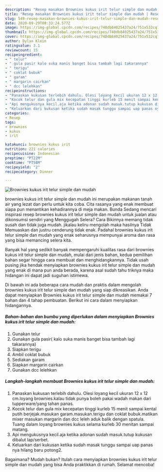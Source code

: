 ```yaml
---
description: "Resep masakan Brownies kukus irit telur simple dan mudah | Resep Membuat Brownies kukus irit telur simple dan mudah Yang Enak dan Simpel"
title: "Resep masakan Brownies kukus irit telur simple dan mudah | Resep Membuat Brownies kukus irit telur simple dan mudah Yang Enak dan Simpel"
slug: 549-resep-masakan-brownies-kukus-irit-telur-simple-dan-mudah-resep-membuat-brownies-kukus-irit-telur-simple-dan-mudah-yang-enak-dan-simpel
date: 2020-09-29T08:33:24.577Z
image: https://img-global.cpcdn.com/recipes/740db84025437a24/751x532cq70/brownies-kukus-irit-telur-simple-dan-mudah-foto-resep-utama.jpg
thumbnail: https://img-global.cpcdn.com/recipes/740db84025437a24/751x532cq70/brownies-kukus-irit-telur-simple-dan-mudah-foto-resep-utama.jpg
cover: https://img-global.cpcdn.com/recipes/740db84025437a24/751x532cq70/brownies-kukus-irit-telur-simple-dan-mudah-foto-resep-utama.jpg
author: Dylan Klein
ratingvalue: 3.1
reviewcount: 15
recipeingredient:
- " telur"
- " gula pasir kalo suka manis banget bisa tambah lagi takarannya"
- " terigu"
- " coklat bubuk"
- " garam"
- " margarin cairkan"
- " dcc lelehkan"
recipeinstructions:
- "Panaskan kukusan terlebih dahulu. Olesi loyang kecil ukuran 12 x 12 cm.loyang brownies.kalau tidak punya boleh pakai wadah makan dari tupperware/yang tahan panas."
- "Kocok telur dan gula mix kecepatan tinggi kurleb 15 menit sampai kental putih berjejak.masukan garam.masukan.terigu dan coklat bubuk.matikan mixer masukan margarin dan dcc leleh aduk balik dengan spatula. Tuang dalam loyang brownies kukus selama kurleb 30 menitan sampai matang."
- "Api mengukusnya kecil.aja ketika adonan sudah masuk.tutup kukusan dibalut lap/serbet."
- "Keluarkan dari kukusan ketika sudah masak tunggu sampai uap panas nya hilang baru potong2."
categories:
- Resep
tags:
- brownies
- kukus
- irit

katakunci: brownies kukus irit 
nutrition: 221 calories
recipecuisine: Indonesian
preptime: "PT22M"
cooktime: "PT58M"
recipeyield: "2"
recipecategory: Dinner

---
```



![Brownies kukus irit telur simple dan mudah](https://img-global.cpcdn.com/recipes/740db84025437a24/751x532cq70/brownies-kukus-irit-telur-simple-dan-mudah-foto-resep-utama.jpg)


brownies kukus irit telur simple dan mudah ini merupakan makanan tanah air yang lezat dan perlu untuk kita coba. Cita rasanya yang enak membuat siapa pun menantikan kehadirannya di meja makan.
Bunda Sedang mencari inspirasi resep brownies kukus irit telur simple dan mudah untuk jualan atau dikonsumsi sendiri yang Menggugah Selera? Cara Bikinnya memang tidak susah dan tidak juga mudah. jikalau keliru mengolah maka hasilnya Tidak Memuaskan dan justru cenderung tidak enak. Padahal brownies kukus irit telur simple dan mudah yang enak seharusnya mempunyai aroma dan rasa yang bisa memancing selera kita.



Banyak hal yang sedikit banyak mempengaruhi kualitas rasa dari brownies kukus irit telur simple dan mudah, mulai dari jenis bahan, kedua pemilihan bahan segar hingga cara membuat dan menghidangkannya. Tidak usah pusing jika hendak menyiapkan brownies kukus irit telur simple dan mudah yang enak di mana pun anda berada, karena asal sudah tahu triknya maka hidangan ini dapat jadi suguhan istimewa.


Di bawah ini ada beberapa cara mudah dan praktis dalam mengolah brownies kukus irit telur simple dan mudah yang siap dikreasikan. Anda dapat menyiapkan Brownies kukus irit telur simple dan mudah memakai 7 bahan dan 4 tahap pembuatan. Berikut ini cara dalam menyiapkan hidangannya.

<!--inarticleads1-->

##### Bahan-bahan dan bumbu yang diperlukan dalam menyiapkan Brownies kukus irit telur simple dan mudah:

1. Gunakan  telur
1. Gunakan  gula pasir( kalo suka manis banget bisa tambah lagi takarannya)
1. Siapkan  terigu
1. Ambil  coklat bubuk
1. Sediakan  garam
1. Siapkan  margarin cairkan
1. Gunakan  dcc lelehkan




<!--inarticleads2-->

##### Langkah-langkah membuat Brownies kukus irit telur simple dan mudah:

1. Panaskan kukusan terlebih dahulu. Olesi loyang kecil ukuran 12 x 12 cm.loyang brownies.kalau tidak punya boleh pakai wadah makan dari tupperware/yang tahan panas.
1. Kocok telur dan gula mix kecepatan tinggi kurleb 15 menit sampai kental putih berjejak.masukan garam.masukan.terigu dan coklat bubuk.matikan mixer masukan margarin dan dcc leleh aduk balik dengan spatula. Tuang dalam loyang brownies kukus selama kurleb 30 menitan sampai matang.
1. Api mengukusnya kecil.aja ketika adonan sudah masuk.tutup kukusan dibalut lap/serbet.
1. Keluarkan dari kukusan ketika sudah masak tunggu sampai uap panas nya hilang baru potong2.




Bagaimana? Mudah bukan? Itulah cara menyiapkan brownies kukus irit telur simple dan mudah yang bisa Anda praktikkan di rumah. Selamat mencoba!

